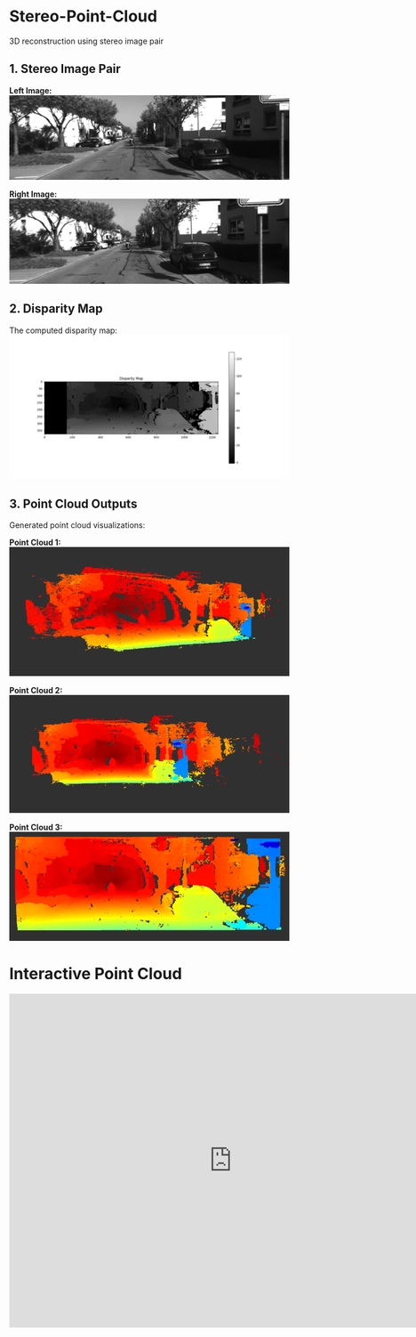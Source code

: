 # Stereo-Point-Cloud
3D reconstruction using stereo image pair

## 1. Stereo Image Pair
**Left Image:**
![Left Image](images/L.png)

**Right Image:**
![Right Image](images/R.png)

## 2. Disparity Map
The computed disparity map:
![Disparity Map](images/Figure_1.png)

## 3. Point Cloud Outputs
Generated point cloud visualizations:

**Point Cloud 1:**
![Point Cloud 1](images/output_1.PNG)

**Point Cloud 2:**
![Point Cloud 2](images/output_2.PNG)

**Point Cloud 3:**
![Point Cloud 3](images/output_3.PNG)

# Interactive Point Cloud

<iframe width="800" height="600" src="https://sketchfab.com/models/d4f985910f1b4db3b793f65844a98f4a/embed" frameborder="0" allowfullscreen></iframe>





